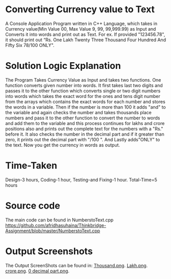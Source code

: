 # Converting Currency value to Text
A Console Application Program written in C++ Language, which takes in Currency value(Min Value 00, Max Value 9, 99, 99,999.99) as Input and Converts it into words and print out as Text. For ex. If provided "123456.78", it should print out “Rs. One Lakh Twenty Three Thousand Four Hundred And Fifty Six 78/100 ONLY".
# Solution Logic Explanation
The Program Takes Currency Value as Input and takes two functions. One function converts given number into words. It first takes last two digits and passes it to the other function which converts single or two digit numbers into words which takes the exact word for the ones and tens digit number from the arrays which contains the exact words for each number and stores the words in a variable. Then if the number is more than 100 it adds "and" to the variable and again checks the number and takes thousands place numbers and pass it to the other function to convert the number to words and add them to the variable and this process continues for lakhs and crore positions also and prints out the complete text for the numbers with a "Rs." before it. It also checks the number in the decimal part and if it greater than zero, it prints out the decimal part with "/100 ". And Lastly adds"ONLY" to the text. Now you get the currency in words as output.
# Time-Taken
Design-3 hours, Coding-1 hour, Testing-and Fixing-1 hour. Total-Time=5 hours
# Source code
The main code can be found in NumberstoText.cpp https://github.com/afridhasuhaina/Thinkbridge-Assignment/blob/master/NumberstoText.cpp
# Output Screenshots
The Output ScreenShots can be found in:
[Thousand.png](https://github.com/afridhasuhaina/Thinkbridge-Assignment/blob/master/Thousand.png).
[Lakh.png](https://github.com/afridhasuhaina/Thinkbridge-Assignment/blob/master/Lakh.png).
[crore.png](https://github.com/afridhasuhaina/Thinkbridge-Assignment/blob/master/crore.png).
[0 decimal part.png](https://github.com/afridhasuhaina/Thinkbridge-Assignment/blob/master/0%20decimal%20part.png).
